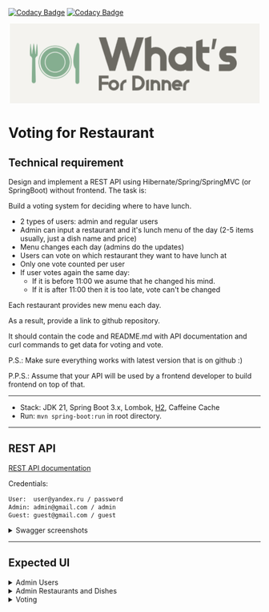 [![Codacy Badge](https://app.codacy.com/project/badge/Grade/32c5fe4055394ca0b238e1f38df40736)](https://app.codacy.com/gh/atdushi/voting/dashboard?utm_source=gh&utm_medium=referral&utm_content=&utm_campaign=Badge_grade)
[![Codacy Badge](https://app.codacy.com/project/badge/Coverage/32c5fe4055394ca0b238e1f38df40736)](https://app.codacy.com/gh/atdushi/voting/dashboard?utm_source=gh&utm_medium=referral&utm_content=&utm_campaign=Badge_coverage)
<p align="center">
  <img alt="What's for Dinner" src="/images/logo_small.png" />
</p>

# Voting for Restaurant

## Technical requirement
Design and implement a REST API using Hibernate/Spring/SpringMVC (or SpringBoot) without frontend.
The task is:

Build a voting system for deciding where to have lunch.

* 2 types of users: admin and regular users
* Admin can input a restaurant and it's lunch menu of the day (2-5 items usually, just a dish name and price)
* Menu changes each day (admins do the updates)
* Users can vote on which restaurant they want to have lunch at
* Only one vote counted per user
* If user votes again the same day:
    - If it is before 11:00 we asume that he changed his mind.
    - If it is after 11:00 then it is too late, vote can't be changed

Each restaurant provides new menu each day.

As a result, provide a link to github repository.

It should contain the code and README.md with API documentation and curl
commands to get data for voting and vote.

P.S.: Make sure everything works with latest version that is on github :)

P.P.S.: Assume that your API will be used by a frontend developer to build frontend on top of that.

---

- Stack: JDK 21, Spring Boot 3.x, Lombok, [H2](http://localhost:8080/h2-console/), Caffeine Cache
- Run: `mvn spring-boot:run` in root directory.

---

## REST API

[REST API documentation](http://localhost:8080/)

Credentials:

```
User:  user@yandex.ru / password
Admin: admin@gmail.com / admin
Guest: guest@gmail.com / guest
```

<details>
  <summary>Swagger screenshots</summary>

  ![](/images/screenshot1.png)
  
  ![](/images/screenshot2.png)
  
  ![](/images/screenshot3.png)

  ![](/images/screenshot4.png)

</details>


---

## Expected UI

<details>
  <summary>Admin Users</summary>

  ![Users](/images/users.png)

</details>

<details>
  <summary>Admin Restaurants and Dishes</summary>

  ![Restaurants](/images/restaurants.png)

</details>

<details>
  <summary>Voting</summary>

  ![Voting](/images/voting.png)

</details>
